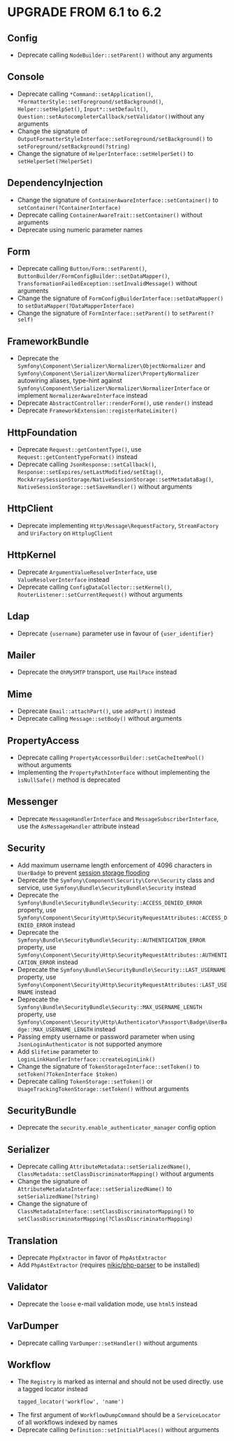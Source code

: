 UPGRADE FROM 6.1 to 6.2
=======================

Config
------

 * Deprecate calling `NodeBuilder::setParent()` without any arguments

Console
-------

 * Deprecate calling `*Command::setApplication()`, `*FormatterStyle::setForeground/setBackground()`, `Helper::setHelpSet()`, `Input*::setDefault()`, `Question::setAutocompleterCallback/setValidator()`without    any arguments
 * Change the signature of `OutputFormatterStyleInterface::setForeground/setBackground()` to `setForeground/setBackground(?string)`
 * Change the signature of `HelperInterface::setHelperSet()` to `setHelperSet(?HelperSet)`

DependencyInjection
-------------------

 * Change the signature of `ContainerAwareInterface::setContainer()` to `setContainer(?ContainerInterface)`
 * Deprecate calling `ContainerAwareTrait::setContainer()` without arguments
 * Deprecate using numeric parameter names

Form
----

 * Deprecate calling `Button/Form::setParent()`, `ButtonBuilder/FormConfigBuilder::setDataMapper()`, `TransformationFailedException::setInvalidMessage()` without arguments
 * Change the signature of `FormConfigBuilderInterface::setDataMapper()` to `setDataMapper(?DataMapperInterface)`
 * Change the signature of `FormInterface::setParent()` to `setParent(?self)`

FrameworkBundle
---------------

 * Deprecate the `Symfony\Component\Serializer\Normalizer\ObjectNormalizer` and
   `Symfony\Component\Serializer\Normalizer\PropertyNormalizer` autowiring aliases, type-hint against
   `Symfony\Component\Serializer\Normalizer\NormalizerInterface` or implement `NormalizerAwareInterface` instead
 * Deprecate `AbstractController::renderForm()`, use `render()` instead
 * Deprecate `FrameworkExtension::registerRateLimiter()`

HttpFoundation
--------------

 * Deprecate `Request::getContentType()`, use `Request::getContentTypeFormat()` instead
 * Deprecate calling `JsonResponse::setCallback()`, `Response::setExpires/setLastModified/setEtag()`, `MockArraySessionStorage/NativeSessionStorage::setMetadataBag()`, `NativeSessionStorage::setSaveHandler()`   without arguments

HttpClient
----------

 * Deprecate implementing `Http\Message\RequestFactory`, `StreamFactory` and `UriFactory` on `HttplugClient`

HttpKernel
----------

 * Deprecate `ArgumentValueResolverInterface`, use `ValueResolverInterface` instead
 * Deprecate calling `ConfigDataCollector::setKernel()`, `RouterListener::setCurrentRequest()` without arguments

Ldap
----

 * Deprecate `{username}` parameter use in favour of `{user_identifier}`

Mailer
------

 * Deprecate the `OhMySMTP` transport, use `MailPace` instead

Mime
----

 * Deprecate `Email::attachPart()`, use `addPart()` instead
 * Deprecate calling `Message::setBody()` without arguments

PropertyAccess
--------------

 * Deprecate calling `PropertyAccessorBuilder::setCacheItemPool()` without arguments
 * Implementing the `PropertyPathInterface` without implementing the `isNullSafe()` method is deprecated

Messenger
--------

* Deprecate `MessageHandlerInterface` and `MessageSubscriberInterface`, use the `AsMessageHandler` attribute instead

Security
--------

 * Add maximum username length enforcement of 4096 characters in `UserBadge` to
   prevent [session storage flooding](https://symfony.com/blog/cve-2016-4423-large-username-storage-in-session)
 * Deprecate the `Symfony\Component\Security\Core\Security` class and service, use `Symfony\Bundle\SecurityBundle\Security` instead
 * Deprecate the `Symfony\Bundle\SecurityBundle\Security::ACCESS_DENIED_ERROR` property, use `Symfony\Component\Security\Http\SecurityRequestAttributes::ACCESS_DENIED_ERROR` instead
 * Deprecate the `Symfony\Bundle\SecurityBundle\Security::AUTHENTICATION_ERROR` property, use `Symfony\Component\Security\Http\SecurityRequestAttributes::AUTHENTICATION_ERROR` instead
 * Deprecate the `Symfony\Bundle\SecurityBundle\Security::LAST_USERNAME` property, use `Symfony\Component\Security\Http\SecurityRequestAttributes::LAST_USERNAME` instead
 * Deprecate the `Symfony\Bundle\SecurityBundle\Security::MAX_USERNAME_LENGTH` property, use `Symfony\Component\Security\Http\Authenticator\Passport\Badge\UserBadge::MAX_USERNAME_LENGTH` instead
 * Passing empty username or password parameter when using `JsonLoginAuthenticator` is not supported anymore
 * Add `$lifetime` parameter to `LoginLinkHandlerInterface::createLoginLink()`
 * Change the signature of `TokenStorageInterface::setToken()` to `setToken(?TokenInterface $token)`
 * Deprecate calling `TokenStorage::setToken()` or `UsageTrackingTokenStorage::setToken()` without arguments

SecurityBundle
--------------

 * Deprecate the `security.enable_authenticator_manager` config option

Serializer
----------

 * Deprecate calling `AttributeMetadata::setSerializedName()`, `ClassMetadata::setClassDiscriminatorMapping()` without arguments
 * Change the signature of `AttributeMetadataInterface::setSerializedName()` to `setSerializedName(?string)`
 * Change the signature of `ClassMetadataInterface::setClassDiscriminatorMapping()` to `setClassDiscriminatorMapping(?ClassDiscriminatorMapping)`

Translation
-----------

 * Deprecate `PhpExtractor` in favor of `PhpAstExtractor`
 * Add `PhpAstExtractor` (requires [nikic/php-parser](https://github.com/nikic/php-parser) to be installed)

Validator
---------

 * Deprecate the `loose` e-mail validation mode, use `html5` instead

VarDumper
---------

 * Deprecate calling `VarDumper::setHandler()` without arguments

Workflow
--------

 * The `Registry` is marked as internal and should not be used directly. use a tagged locator instead
    ```
    tagged_locator('workflow', 'name')
    ```
 * The first argument of `WorkflowDumpCommand` should be a `ServiceLocator` of
   all workflows indexed by names
 * Deprecate calling `Definition::setInitialPlaces()` without arguments

